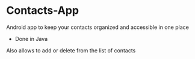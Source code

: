 # Contacts-App

Android app to keep your contacts organized and accessible in one place

- Done in Java

Also allows to add or delete from the list of contacts


























